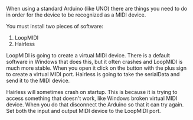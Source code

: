 


When using a standard Arduino (like UNO) there are things you need to do in order for the device to be recognized as a MIDI device.


You must install two pieces of software:
1.  LoopMIDI
2.  Hairless

LoopMIDI is going to create a virtual MIDI device.  There is a default software in Windows that does this, but it often crashes and LoopMIDI is much more stable.  When you open it click on the button with the plus sign to create a virtual MIDI port.
Hairless is going to take the serialData and send it to the MIDI device.

Hairless will sometimes crash on startup.  This is because it is trying to access something that doesn't work, like Windows broken virtual MIDI device.
When you do that disconnect the Arduino so that it can try again.  Set both the input and output MIDI device to the LoopMIDI port.
